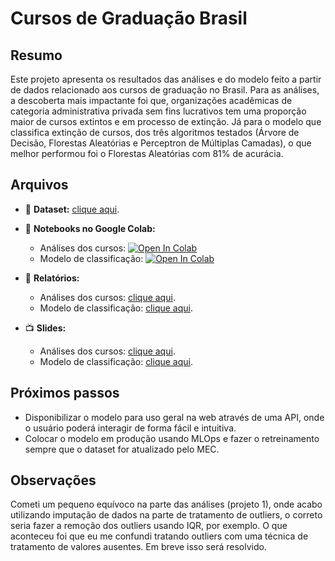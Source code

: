 # Cursos de Graduação Brasil

## Resumo

Este projeto apresenta os resultados das análises e do modelo feito a partir de dados relacionado aos cursos de graduação no Brasil. Para as análises, a descoberta mais impactante foi que, organizações acadêmicas de categoria administrativa privada sem fins lucrativos tem uma proporção maior de cursos extintos e em processo de extinção. Já para o modelo que classifica extinção de cursos, dos três algoritmos testados (Árvore de Decisão, Florestas Aleatórias e Perceptron de Múltiplas Camadas), o que melhor performou foi o Florestas Aleatórias com 81% de acurácia.

## Arquivos

 - :game_die: **Dataset:** [clique aqui](https://dadosabertos.mec.gov.br/indicadores-sobre-ensino-superior/item/183-cursos-de-graduacao-do-brasil).

- :orange_book: **Notebooks no Google Colab:**
    - Análises dos cursos: [![Open In Colab](https://colab.research.google.com/assets/colab-badge.svg)](https://colab.research.google.com/drive/1yCHmQk89jnFskhuW80OsPiL4lkmY1uyh?usp=sharing)
    - Modelo de classificação: [![Open In Colab](https://colab.research.google.com/assets/colab-badge.svg)](https://colab.research.google.com/drive/1cjlIiSwz_iGcU3cjy_JEaBgSwOyiqs9g?usp=sharing)

- :page_facing_up: **Relatórios:**
    - Análises dos cursos: [clique aqui](/relatorios/Relatório%20-%20Análises.pdf).
    - Modelo de classificação: [clique aqui](/relatorios/Relatório%20-%20Modelo.pdf).

- :tv: **Slides:**
    - Análises dos cursos: [clique aqui](https://www.canva.com/design/DAGIb1KG7w4/agkKoljdXxc0T6Pu4ltI2Q/edit?utm_content=DAGIb1KG7w4&utm_campaign=designshare&utm_medium=link2&utm_source=sharebutton).
    - Modelo de classificação: [clique aqui](https://www.canva.com/design/DAGNBlGP3sk/9q8C1uXdTLg0E2j_212i7g/edit?utm_content=DAGNBlGP3sk&utm_campaign=designshare&utm_medium=link2&utm_source=sharebutton).

## Próximos passos

- Disponibilizar o modelo para uso geral na web através de uma API, onde o usuário poderá interagir de forma fácil e intuitiva.
- Colocar o modelo em produção usando MLOps e fazer o retreinamento sempre que o dataset for atualizado pelo MEC.

## Observações

Cometi um pequeno equívoco na parte das análises (projeto 1), onde acabo utilizando imputação de dados na parte de tratamento de outliers, o correto seria fazer a remoção dos outliers usando IQR, por exemplo. O que aconteceu foi que eu me confundi tratando outliers com uma técnica de tratamento de valores ausentes. Em breve isso será resolvido.
